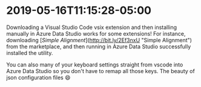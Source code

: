 # 2019-05-16T11:15:28-05:00

Downloading a Visual Studio Code vsix extension and then installing manually in Azure Data Studio works for some extensions! For instance, downloading [_Simple Alignment_](http://bit.ly/2Ef3nxU &#34;Simple Alignment&#34;) from the marketplace, and then running in Azure Data Studio successfully installed the utility.

You can also many of your keyboard settings straight from vscode into Azure Data Studio so you don&#39;t have to remap all those keys. The beauty of json configuration files :smile:

